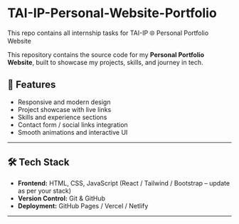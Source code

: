 # TAI-IP-Personal-Website-Portfolio
This repo contains all internship tasks for TAI-IP
🌐 Personal Portfolio Website  

This repository contains the source code for my **Personal Portfolio Website**, built to showcase my projects, skills, and journey in tech.  

## 📌 Features  
- Responsive and modern design  
- Project showcase with live links  
- Skills and experience sections  
- Contact form / social links integration  
- Smooth animations and interactive UI  

---

## 🛠️ Tech Stack  
- **Frontend:** HTML, CSS, JavaScript (React / Tailwind / Bootstrap – update as per your stack)  
- **Version Control:** Git & GitHub  
- **Deployment:** GitHub Pages / Vercel / Netlify  

---
